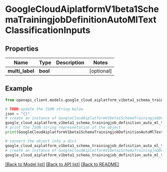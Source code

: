 # GoogleCloudAiplatformV1beta1SchemaTrainingjobDefinitionAutoMlTextClassificationInputs


## Properties

Name | Type | Description | Notes
------------ | ------------- | ------------- | -------------
**multi_label** | **bool** |  | [optional] 

## Example

```python
from openapi_client.models.google_cloud_aiplatform_v1beta1_schema_trainingjob_definition_auto_ml_text_classification_inputs import GoogleCloudAiplatformV1beta1SchemaTrainingjobDefinitionAutoMlTextClassificationInputs

# TODO update the JSON string below
json = "{}"
# create an instance of GoogleCloudAiplatformV1beta1SchemaTrainingjobDefinitionAutoMlTextClassificationInputs from a JSON string
google_cloud_aiplatform_v1beta1_schema_trainingjob_definition_auto_ml_text_classification_inputs_instance = GoogleCloudAiplatformV1beta1SchemaTrainingjobDefinitionAutoMlTextClassificationInputs.from_json(json)
# print the JSON string representation of the object
print(GoogleCloudAiplatformV1beta1SchemaTrainingjobDefinitionAutoMlTextClassificationInputs.to_json())

# convert the object into a dict
google_cloud_aiplatform_v1beta1_schema_trainingjob_definition_auto_ml_text_classification_inputs_dict = google_cloud_aiplatform_v1beta1_schema_trainingjob_definition_auto_ml_text_classification_inputs_instance.to_dict()
# create an instance of GoogleCloudAiplatformV1beta1SchemaTrainingjobDefinitionAutoMlTextClassificationInputs from a dict
google_cloud_aiplatform_v1beta1_schema_trainingjob_definition_auto_ml_text_classification_inputs_from_dict = GoogleCloudAiplatformV1beta1SchemaTrainingjobDefinitionAutoMlTextClassificationInputs.from_dict(google_cloud_aiplatform_v1beta1_schema_trainingjob_definition_auto_ml_text_classification_inputs_dict)
```
[[Back to Model list]](../README.md#documentation-for-models) [[Back to API list]](../README.md#documentation-for-api-endpoints) [[Back to README]](../README.md)


